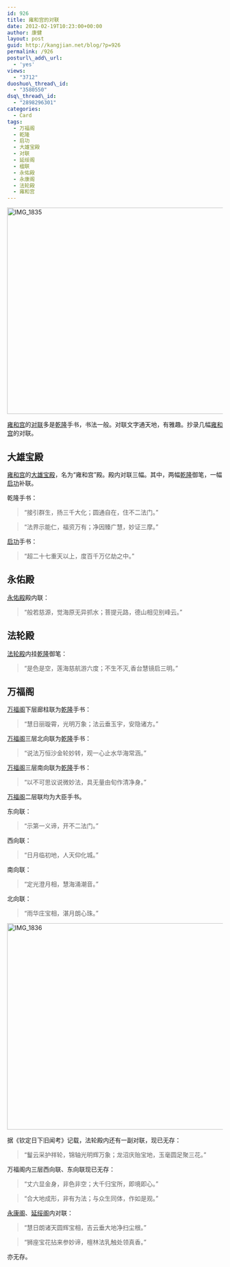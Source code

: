 ```yaml
---
id: 926
title: 雍和宫的对联
date: 2012-02-19T10:23:00+00:00
author: 康健
layout: post
guid: http://kangjian.net/blog/?p=926
permalink: /926
posturl\_add\_url:
  - 'yes'
views:
  - "3712"
duoshuo\_thread\_id:
  - "3580550"
dsq\_thread\_id:
  - "2898296301"
categories:
  - Card
tags:
  - 万福阁
  - 乾隆
  - 启功
  - 大雄宝殿
  - 对联
  - 延绥阁
  - 楹联
  - 永佑殿
  - 永康阁
  - 法轮殿
  - 雍和宫
---
```

<a title="雍和宫的对联" href="http://kangjian.net/blog/926/" target="_blank"><img style="background-image: none; padding-left: 0px; padding-right: 0px; padding-top: 0px; border: 0px;" title="IMG_1835" src="http://kangjian.net/images/2012/02/IMG_1835_thumb1.jpg" alt="IMG_1835" width="644" height="482" border="0" /></a>

<a href="http://kangjian.net/blog/tag/雍和宫/" target="_blank">雍和宫</a>的<a href="http://kangjian.net/blog/tag/对联/" target="_blank">对联</a>多是<a href="http://kangjian.net/blog/tag/乾隆/" target="_blank">乾隆</a>手书，书法一般。对联文字通天地，有雅趣。抄录几幅<a href="http://kangjian.net/blog/tag/雍和宫/" target="_blank">雍和宫</a>的对联。

## 大雄宝殿

<a href="http://kangjian.net/blog/tag/雍和宫/" target="_blank">雍和宫</a>的<a href="http://kangjian.net/blog/tag/大雄宝殿/" target="_blank">大雄宝殿</a>，名为“雍和宫”殿。殿内对联三幅。其中，两幅<a href="http://kangjian.net/blog/tag/乾隆/" target="_blank">乾隆</a>御笔，一幅<a href="http://kangjian.net/blog/tag/启功/" target="_blank">启功</a>补联。

乾隆手书：

> “接引群生，扬三千大化；圆通自在，住不二法门。”

> “法界示能仁，福资万有；净因臻广慧，妙证三摩。”

<a href="http://kangjian.net/blog/tag/启功/" target="_blank">启功</a>手书：

> “超二十七重天以上，度百千万亿劫之中。”

## 永佑殿

<a href="http://kangjian.net/blog/tag/永佑殿/" target="_blank">永佑殿</a>殿内联：

> “般若慈源，觉海原无异抓水；菩提元路，德山相见别峰云。”

## 法轮殿

<a href="http://kangjian.net/blog/tag/法轮殿/" target="_blank">法轮殿</a>内挂<a href="http://kangjian.net/blog/tag/乾隆/" target="_blank">乾隆</a>御笔：

> “是色是空，莲海慈航游六度；不生不灭,香台慧镜启三明。”

## 万福阁

<a href="http://kangjian.net/blog/tag/万福阁/" target="_blank">万福阁</a>下层廊柱联为<a href="http://kangjian.net/blog/tag/乾隆/" target="_blank">乾隆</a>手书：

> “慧日丽璇霄，光明万象；法云垂玉宇，安隐诸方。”

<a href="http://kangjian.net/blog/tag/万福阁/" target="_blank">万福阁</a>三层北向联为<a href="http://kangjian.net/blog/tag/乾隆/" target="_blank">乾隆</a>手书：

> “说法万恒沙金轮妙转，观一心止水华海常涵。”

<a href="http://kangjian.net/blog/tag/万福阁/" target="_blank">万福阁</a>三层南向联为<a href="http://kangjian.net/blog/tag/乾隆/" target="_blank">乾隆</a>手书：

> “以不可思议说微妙法，具无量由旬作清净身。”

<a href="http://kangjian.net/blog/tag/万福阁/" target="_blank">万福阁</a>二层联均为大臣手书。

东向联：

> “示第一义谛，开不二法门。”

西向联：

> “日月临初地，人天仰化城。”

南向联：

> “定光澄月相，慧海涌潮音。”

北向联：

> “雨华庄宝相，湛月朗心珠。”

<a title="雍和宫的对联" href="http://kangjian.net/blog/926/" target="_blank"><img style="background-image: none; padding-left: 0px; padding-right: 0px; display: block; float: none; margin-left: auto; margin-right: auto; padding-top: 0px; border: 0px;" title="IMG_1836" src="http://kangjian.net/images/2012/02/IMG_1836_thumb1.jpg" alt="IMG_1836" width="644" height="482" border="0" /></a>

据《钦定日下旧闻考》记载，法轮殿内还有一副对联，现已无存：

> “鬘云采护祥轮，锦轴光明辉万象；龙沼庆贻宝地，玉毫圆足聚三花。”

万福阁内三层西向联、东向联现已无存：

> “丈六显金身，非色非空；大千归宝所，即境即心。”

> “合大地成形，非有为法；与众生同体，作如是观。”

<a href="http://kangjian.net/blog/tag/永康阁/" target="_blank">永康阁</a>、<a href="http://kangjian.net/blog/tag/延绥阁/" target="_blank">延绥阁</a>内对联：

> “慧日朗诸天圆辉宝相，吉云垂大地净扫尘根。”

> “狮座宝花拈来参妙谛，檀林法乳触处领真香。”

亦无存。